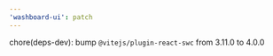 ```yaml
---
'washboard-ui': patch
---
```


chore(deps-dev): bump `@vitejs/plugin-react-swc` from 3.11.0 to 4.0.0

